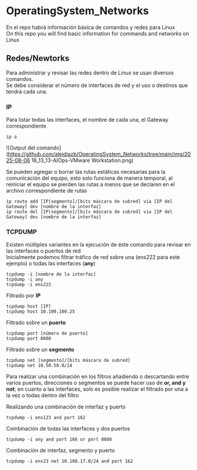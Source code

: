 # OperatingSystem_Networks
En el repo habrá información básica de comandos y redes para Linux  
On this repo you will find basic information for commands and networks on Linux

## Redes/Newtorks  
Para administrar y revisar las redes dentro de Linux se usan diversos comandos.  
Se debe considerar el número de interfaces de red y el uso o destinos que tendrá cada una.  

### IP
Para listar todas las interfaces, el nombre de cada una, el Gateway correspondiente  
```
ip a
```
![Output del comando](https://github.com/alejdiazb/OperatingSystem_Networks/tree/main/img/2025-08-06 16_13_13-AIOps-VMware Workstation.png)
  
Se pueden agregar o borrar las rutas estáticas necesarias para la comunicación del equipo, esto solo funciona de manera temporal, al reiniciar el equipo se pierden las rutas a menos que se declaren en el archivo correspondiente de rutas
```
ip route add [IP|segmento]/[bits máscara de subred] via [IP del Gateway] dev [nombre de la interfaz]  
ip route del [IP|segmento]/[bits máscara de subred] via [IP del Gateway] dev [nombre de la interfaz]
```

### TCPDUMP
Existen múltiples variantes en la ejecución de éste comando para revisar en las interfaces o puertos de red  
Inicialmente podemos filtrar tráfico de red sobre una (ens222 para este ejemplo) o todas las interfaces (**any**)
```
tcpdump -i [nombre de la interfaz]  
tcpdump -i any  
tcpdump -i ens222
```

Filtrado por **IP**  
```
tcpdump host [IP]
tcpdump host 10.100.100.25
```

Filtrado sobre un **puerto**
```
tcpdump port [número de puerto]  
tcpdump port 8080
```

Filtrado sobre un **segmento**
```
tcpdump net [segmento]/[bits máscara de subred]  
tcpdump net 10.50.50.0/24
```

Para realizar una combinación en los filtros añadiendo o descartando entre varios puertos, direcciones o segmentos se puede hacer uso de **or, and y not**; en cuanto a las interfaces, solo es posible realizar el filtrado por una a la vez o todas dentro del filtro  

Realizando una combinación de interfaz y puerto  
```
tcpdump -i ens123 and port 162
```

Combinación de todas las interfaces y dos puertos
```
tcpdump -i any and port 166 or port 8080
```

Combinación de interfaz, segmento y puerto
```
tcpdump -i ens23 net 10.100.17.0/24 and port 162  
```
